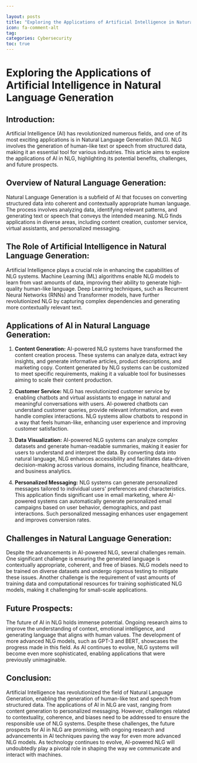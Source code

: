 ```yaml
---

layout: posts
title: "Exploring the Applications of Artificial Intelligence in Natural Language Generation"
icon: fa-comment-alt
tag:      
categories: Cybersecurity
toc: true
---
```




# Exploring the Applications of Artificial Intelligence in Natural Language Generation

## Introduction:

Artificial Intelligence (AI) has revolutionized numerous fields, and one of its most exciting applications is in Natural Language Generation (NLG). NLG involves the generation of human-like text or speech from structured data, making it an essential tool for various industries. This article aims to explore the applications of AI in NLG, highlighting its potential benefits, challenges, and future prospects.

## Overview of Natural Language Generation:

Natural Language Generation is a subfield of AI that focuses on converting structured data into coherent and contextually appropriate human language. The process involves analyzing data, identifying relevant patterns, and generating text or speech that conveys the intended meaning. NLG finds applications in diverse areas, including content creation, customer service, virtual assistants, and personalized messaging.

## The Role of Artificial Intelligence in Natural Language Generation:

Artificial Intelligence plays a crucial role in enhancing the capabilities of NLG systems. Machine Learning (ML) algorithms enable NLG models to learn from vast amounts of data, improving their ability to generate high-quality human-like language. Deep Learning techniques, such as Recurrent Neural Networks (RNNs) and Transformer models, have further revolutionized NLG by capturing complex dependencies and generating more contextually relevant text.

## Applications of AI in Natural Language Generation:

1. **Content Generation:**
   AI-powered NLG systems have transformed the content creation process. These systems can analyze data, extract key insights, and generate informative articles, product descriptions, and marketing copy. Content generated by NLG systems can be customized to meet specific requirements, making it a valuable tool for businesses aiming to scale their content production.

2. **Customer Service:**
   NLG has revolutionized customer service by enabling chatbots and virtual assistants to engage in natural and meaningful conversations with users. AI-powered chatbots can understand customer queries, provide relevant information, and even handle complex interactions. NLG systems allow chatbots to respond in a way that feels human-like, enhancing user experience and improving customer satisfaction.

3. **Data Visualization:**
   AI-powered NLG systems can analyze complex datasets and generate human-readable summaries, making it easier for users to understand and interpret the data. By converting data into natural language, NLG enhances accessibility and facilitates data-driven decision-making across various domains, including finance, healthcare, and business analytics.

4. **Personalized Messaging:**
   NLG systems can generate personalized messages tailored to individual users' preferences and characteristics. This application finds significant use in email marketing, where AI-powered systems can automatically generate personalized email campaigns based on user behavior, demographics, and past interactions. Such personalized messaging enhances user engagement and improves conversion rates.

## Challenges in Natural Language Generation:

Despite the advancements in AI-powered NLG, several challenges remain. One significant challenge is ensuring the generated language is contextually appropriate, coherent, and free of biases. NLG models need to be trained on diverse datasets and undergo rigorous testing to mitigate these issues. Another challenge is the requirement of vast amounts of training data and computational resources for training sophisticated NLG models, making it challenging for small-scale applications.

## Future Prospects:

The future of AI in NLG holds immense potential. Ongoing research aims to improve the understanding of context, emotional intelligence, and generating language that aligns with human values. The development of more advanced NLG models, such as GPT-3 and BERT, showcases the progress made in this field. As AI continues to evolve, NLG systems will become even more sophisticated, enabling applications that were previously unimaginable.

## Conclusion:

Artificial Intelligence has revolutionized the field of Natural Language Generation, enabling the generation of human-like text and speech from structured data. The applications of AI in NLG are vast, ranging from content generation to personalized messaging. However, challenges related to contextuality, coherence, and biases need to be addressed to ensure the responsible use of NLG systems. Despite these challenges, the future prospects for AI in NLG are promising, with ongoing research and advancements in AI techniques paving the way for even more advanced NLG models. As technology continues to evolve, AI-powered NLG will undoubtedly play a pivotal role in shaping the way we communicate and interact with machines.